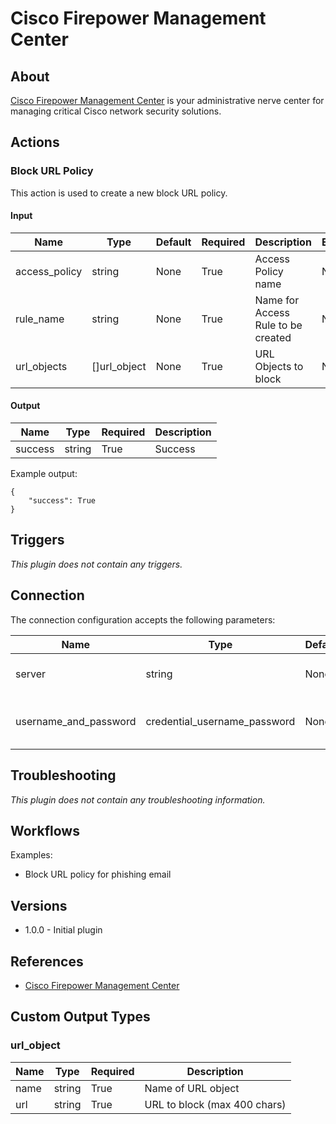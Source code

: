 # Cisco Firepower Management Center

## About

[Cisco Firepower Management Center](https://www.cisco.com/c/en/us/products/security/firepower-management-center/index.html) is your administrative nerve center for managing critical Cisco network security solutions.

## Actions

### Block URL Policy

This action is used to create a new block URL policy.

#### Input

|Name|Type|Default|Required|Description|Enum|
|----|----|-------|--------|-----------|----|
|access_policy|string|None|True|Access Policy name|None|
|rule_name|string|None|True|Name for Access Rule to be created|None|
|url_objects|[]url_object|None|True|URL Objects to block|None|

#### Output

|Name|Type|Required|Description|
|----|----|--------|-----------|
|success|string|True|Success|

Example output:

```
{
    "success": True
}   
```

## Triggers

_This plugin does not contain any triggers._

## Connection

The connection configuration accepts the following parameters:

|Name|Type|Default|Required|Description|Enum|
|----|----|-------|--------|-----------|----|
|server|string|None|False|Enter the address for the server|None|
|username_and_password|credential_username_password|None|True|Cisco username and password|None|

## Troubleshooting

_This plugin does not contain any troubleshooting information._

## Workflows

Examples:

* Block URL policy for phishing email

## Versions

* 1.0.0 - Initial plugin

## References

* [Cisco Firepower Management Center](https://www.cisco.com/c/en/us/products/security/firepower-management-center/index.html)

## Custom Output Types

### url_object

|Name|Type|Required|Description|
|----|----|--------|-----------|
|name|string|True|Name of URL object|
|url|string|True|URL to block (max 400 chars)|
